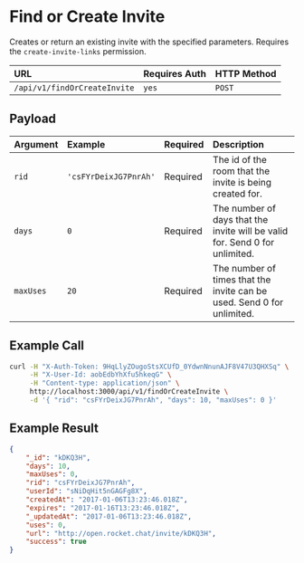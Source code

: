 # Find or Create Invite

Creates or return an existing invite with the specified parameters. Requires the `create-invite-links` permission.

| URL | Requires Auth | HTTP Method |
| :--- | :--- | :--- |
| `/api/v1/findOrCreateInvite` | `yes` | `POST` |

## Payload

| Argument | Example | Required | Description |
| :--- | :--- | :--- | :--- |
| `rid` | `'csFYrDeixJG7PnrAh'` | Required | The id of the room that the invite is being created for. |
| `days` | `0` | Required | The number of days that the invite will be valid for. Send 0 for unlimited. |
| `maxUses` | `20` | Required | The number of times that the invite can be used. Send 0 for unlimited. |

## Example Call

```bash
curl -H "X-Auth-Token: 9HqLlyZOugoStsXCUfD_0YdwnNnunAJF8V47U3QHXSq" \
     -H "X-User-Id: aobEdbYhXfu5hkeqG" \
     -H "Content-type: application/json" \
     http://localhost:3000/api/v1/findOrCreateInvite \
     -d '{ "rid": "csFYrDeixJG7PnrAh", "days": 10, "maxUses": 0 }'
```

## Example Result

```json
{
    "_id": "kDKQ3H",
    "days": 10,
    "maxUses": 0,
    "rid": "csFYrDeixJG7PnrAh",
    "userId": "sNiDqHit5nGAGFg8X",
    "createdAt": "2017-01-06T13:23:46.018Z",
    "expires": "2017-01-16T13:23:46.018Z",
    "_updatedAt": "2017-01-06T13:23:46.018Z",
    "uses": 0,
    "url": "http://open.rocket.chat/invite/kDKQ3H",
    "success": true
}
```